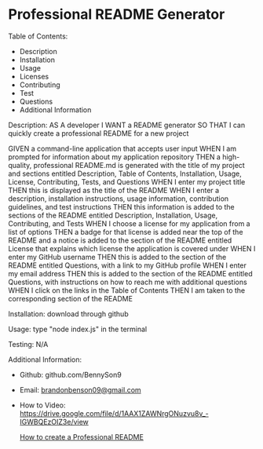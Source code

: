 # Professional README Generator

Table of Contents:

- Description
- Installation
- Usage
- Licenses
- Contributing
- Test
- Questions
- Additional Information

Description:
AS A developer
I WANT a README generator
SO THAT I can quickly create a professional README for a new project

GIVEN a command-line application that accepts user input
WHEN I am prompted for information about my application repository
THEN a high-quality, professional README.md is generated with the title of my project and sections entitled Description, Table of Contents, Installation, Usage, License, Contributing, Tests, and Questions
WHEN I enter my project title
THEN this is displayed as the title of the README
WHEN I enter a description, installation instructions, usage information, contribution guidelines, and test instructions
THEN this information is added to the sections of the README entitled Description, Installation, Usage, Contributing, and Tests
WHEN I choose a license for my application from a list of options
THEN a badge for that license is added near the top of the README and a notice is added to the section of the README entitled License that explains which license the application is covered under
WHEN I enter my GitHub username
THEN this is added to the section of the README entitled Questions, with a link to my GitHub profile
WHEN I enter my email address
THEN this is added to the section of the README entitled Questions, with instructions on how to reach me with additional questions
WHEN I click on the links in the Table of Contents
THEN I am taken to the corresponding section of the README

Installation:
download through github

Usage:
type "node index.js" in the terminal

Testing:
N/A

Additional Information:

- Github: github.com/BennySon9
- Email: brandonbenson09@gmail.com
- How to Video: https://drive.google.com/file/d/1AAX1ZAWNrgONuzvu8v_-IGWBQEzOIZ3e/view

  [How to create a Professional README](https://coding-boot-camp.github.io/full-stack/github/professional-readme-guide)
